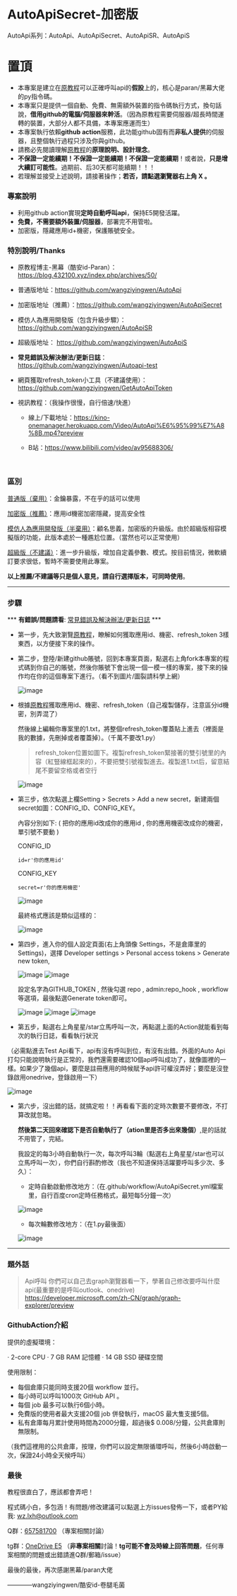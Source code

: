 # AutoApiSecret-加密版

AutoApi系列：AutoApi、AutoApiSecret、AutoApiSR、AutoApiS

# 置頂 #

* 本專案是建立在[原教程](https://blog.432100.xyz/index.php/archives/50/)可以正確呼叫api的**假設**上的，核心是paran/黑幕大佬的py指令碼。
* 本專案只是提供一個自動、免費、無需額外裝置的指令碼執行方式，換句話說，**借用github的電腦/伺服器來幹活**。（因為原教程需要伺服器/超長時間運轉的裝置，大部分人都不具備，本專案應運而生）
* 本專案執行依賴**github action**服務，此功能github固有而**非私人提供**的伺服器，且整個執行過程只涉及你與github。
* 請務必先閱讀理解[原教程](https://blog.432100.xyz/index.php/archives/50/)的**原理說明、設計理念**。
* **不保證一定能續期！不保證一定能續期！不保證一定能續期**！或者說，**只是增大續訂可能性**。過期前、后30天都可能續期！！！
* 若理解並接受上述說明，請接著操作；**若否，請點選瀏覽器右上角 X 。**

### 專案說明 ###

* 利用github action實現**定時自動呼叫api**，保持E5開發活躍。
* **免費，不需要額外裝置/伺服器**，部署完不用管啦。
* 加密版，隱藏應用id+機密，保護賬號安全。

### 特別說明/Thanks ###

* 原教程博主-黑幕（酷安id-Paran）：https://blog.432100.xyz/index.php/archives/50/

* 普通版地址：https://github.com/wangziyingwen/AutoApi

* 加密版地址（推薦）：https://github.com/wangziyingwen/AutoApiSecret

* 模仿人為應用開發版（包含升級步驟）：https://github.com/wangziyingwen/AutoApiSR

* 超級版地址： https://github.com/wangziyingwen/AutoApiS

* **常見錯誤及解決辦法/更新日誌**：https://github.com/wangziyingwen/Autoapi-test

* 網頁獲取refresh_token小工具（不建議使用）：https://github.com/wangziyingwen/GetAutoApiToken

* 視訊教程：（我操作很慢，自行倍速/快進）

  * 線上/下載地址：https://kino-onemanager.herokuapp.com/Video/AutoApi%E6%95%99%E7%A8%8B.mp4?preview

  * B站：https://www.bilibili.com/video/av95688306/

    ​      

### 區別 ###

   [普通版（棄用）](https://github.com/wangziyingwen/AutoApi)：金鑰暴露，不在乎的話可以使用

   [加密版（推薦）](https://github.com/wangziyingwen/AutoApiSecret)：應用id機密加密隱藏，提高安全性

   [模仿人為應用開發版（半棄用）](https://github.com/wangziyingwen/AutoApiSR)：顧名思義，加密版的升級版。由於超級版相容模擬版的功能，此版本處於一種尷尬位置。（當然也可以正常使用）

   [超級版（不建議）](https://github.com/wangziyingwen/AutoApiS)：進一步升級版，增加自定義參數、模式。按目前情況，微軟續訂要求很低，暫時不需要使用此專案。

   **以上推薦/不建議等只是個人意見，請自行選擇版本，可同時使用**。

--------------------------------------------------------------

### 步驟 ###

   *** **有錯誤/問題請看**:    [常見錯誤及解決辦法/更新日誌](https://github.com/wangziyingwen/Autoapi-test) ***   

* 第一步，先大致瀏覽[原教程](https://blog.432100.xyz/index.php/archives/50/)，瞭解如何獲取應用id、機密、refresh_token 3樣東西，以方便接下來的操作。

* 第二步，登陸/新建github賬號，回到本專案頁面，點選右上角fork本專案的程式碼到你自己的賬號，然後你賬號下會出現一個一模一樣的專案，接下來的操作均在你的這個專案下進行。（看不到圖片/圖裂請科學上網）

  ![image](https://github.com/wangziyingwen/ImageHosting/blob/master/AutoApi/fork.png)

* 根據[原教程](https://blog.432100.xyz/index.php/archives/50/)獲取應用id、機密、refresh_token（自己複製儲存，注意區分id機密，別弄混了）

  然後線上編輯你專案里的1.txt，將整個refresh_token覆蓋貼上進去（裡面是我的數據，先刪掉或者覆蓋掉）。（千萬不要改1.py）

    > refresh_token位置如圖下。複製refresh_token緊接著的雙引號里的內容（紅豎線框起來的），不要把雙引號複製進去。複製進1.txt后，留意結尾不要留空格或者空行

    ![image](https://github.com/wangziyingwen/ImageHosting/blob/master/AutoApi/token地方.png)

* 第三步，依次點選上欄Setting > Secrets > Add a new secret，新建兩個secret如圖：CONFIG_ID、CONFIG_KEY。

  內容分別如下: ( 把你的應用id改成你的應用id , 你的應用機密改成你的機密，單引號不要動 )

  CONFIG_ID

  ```shell
  id=r'你的應用id'
  ```

  CONFIG_KEY

  ```shell
  secret=r'你的應用機密'
  ```

  ![image](https://github.com/wangziyingwen/ImageHosting/blob/master/AutoApi/機密.png)

  最終格式應該是類似這樣的：

  ![image](https://github.com/wangziyingwen/ImageHosting/blob/master/AutoApi/格式.png)

* 第四步，進入你的個人設定頁面(右上角頭像 Settings，不是倉庫里的 Settings)，選擇 Developer settings > Personal access tokens > Generate new token,

  ![image](https://github.com/wangziyingwen/ImageHosting/blob/master/AutoApi/Settings.png)
  ![image](https://github.com/wangziyingwen/ImageHosting/blob/master/AutoApi/token.png)

  設定名字為GITHUB_TOKEN , 然後勾選 repo , admin:repo_hook , workflow 等選項，最後點選Generate token即可。

  ![image](https://github.com/wangziyingwen/ImageHosting/blob/master/AutoApi/repo.png)
  ![image](https://github.com/wangziyingwen/ImageHosting/blob/master/AutoApi/adminrepo.png)
  ![image](https://github.com/wangziyingwen/ImageHosting/blob/master/AutoApi/workflow.png)

* 第五步，點選右上角星星/star立馬呼叫一次，再點選上面的Action就能看到每次的執行日誌，看看執行狀況

（必需點進去Test Api看下，api有沒有呼叫到位，有沒有出錯。外面的Auto Api打勾只能說明執行是正常的，我們還需要確認10個api呼叫成功了，就像圖裡的一樣。如果少了幾個api，要麼是註冊應用的時候賦予api許可權沒弄好；要麼是沒登錄啟用onedrive，登錄啟用一下）

  ![image](https://github.com/wangziyingwen/ImageHosting/blob/master/AutoApi/日誌.png)

* 第六步，沒出錯的話，就搞定啦！！再看看下面的定時次數要不要修改，不打算改就忽略。

  **然後第二天回來確認下是否自動執行了（ation里是否多出來幾個）**,是的話就不用管了，完結。

  我設定的每3小時自動執行一次，每次呼叫3輪（點選右上角星星/star也可以立馬呼叫一次），你們自行斟酌修改（我也不知道保持活躍要呼叫多少次、多久）：

  * 定時自動啟動修改地方：（在.github/workflow/AutoApiSecret.yml檔案里，自行百度cron定時任務格式，最短每5分鐘一次）

  ![image](https://github.com/wangziyingwen/ImageHosting/blob/master/AutoApi/定時.png)

  * 每次輪數修改地方：（在1.py最後面）

  ![image](https://github.com/wangziyingwen/ImageHosting/blob/master/AutoApi/次數.png)

------------------------------------------------------------

### 題外話 ###

> Api呼叫
>   你們可以自己去graph瀏覽器看一下，學著自己修改要呼叫什麼api(最重要的是呼叫outlook、onedrive)
>   https://developer.microsoft.com/zh-CN/graph/graph-explorer/preview

### GithubAction介紹 ###

提供的虛擬環境：

· 2-core CPU
· 7 GB RAM 記憶體
· 14 GB SSD 硬碟空間

使用限制：

* 每個倉庫只能同時支援20個 workflow 並行。
* 每小時可以呼叫1000次 GitHub API 。
* 每個 job 最多可以執行6個小時。
* 免費版的使用者最大支援20個 job 併發執行，macOS 最大隻支援5個。
* 私有倉庫每月累計使用時間為2000分鐘，超過後$ 0.008/分鐘，公共倉庫則無限制。

（我們這裡用的公共倉庫，按理，你們可以設定無限循環呼叫，然後6小時啟動一次，保證24小時全天候呼叫）

### 最後 ###

  教程很直白了，應該都會弄吧！

  程式碼小白，多包涵！有問題/修改建議可以點選上方issues發佈一下，或者PY給我:
  wz.lxh@outlook.com

  Q群：[657581700](https://jq.qq.com/?_wv=1027&k=5FQJbWmV)  （專案相關討論）

  tg群：[OneDrive E5](https://t.me/joinchat/OLlK9RsbBlmTYOJS_BU4Mg)   （**非專案相關**討論！**tg可能不會及時線上回答問題**，任何專案相關的問題或出錯請進Q群/郵箱/issue）



  最後的最後，再次感謝黑幕/paran大佬

  ————wangziyingwen/酷安id-卷腿毛菌
